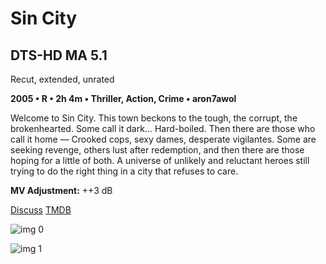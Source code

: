 # Sin City

## DTS-HD MA 5.1

Recut, extended, unrated

**2005 • R • 2h 4m • Thriller, Action, Crime • aron7awol**

Welcome to Sin City. This town beckons to the tough, the corrupt, the brokenhearted. Some call it dark… Hard-boiled. Then there are those who call it home — Crooked cops, sexy dames, desperate vigilantes. Some are seeking revenge, others lust after redemption, and then there are those hoping for a little of both. A universe of unlikely and reluctant heroes still trying to do the right thing in a city that refuses to care.

**MV Adjustment:** ++3 dB

[Discuss](https://www.avsforum.com/threads/bass-eq-for-filtered-movies.2995212/post-58008414)  [TMDB](187)

![img 0](https://i.imgur.com/RrlUq9g.jpg)

![img 1](https://i.imgur.com/RIGmkrz.jpg)

